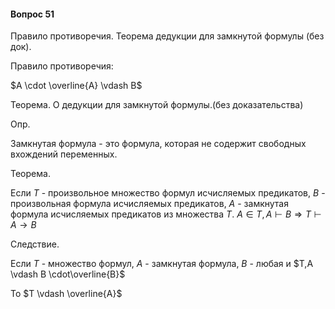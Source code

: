 #### Вопрос 51

Правило противоречия. Теорема дедукции для замкнутой формулы (без док).

Правило противоречия:

$A \cdot \overline{A} \vdash B$

Теорема. О дедукции для замкнутой формулы.(без доказательства)

Опр.

Замкнутая формула - это формула, которая не содержит свободных вхождений переменных.

Теорема.

Если $T$ - произвольное множество формул исчисляемых предикатов, $B$ - произвольная формула исчисляемых предикатов, $A$ - замкнутая формула исчисляемых предикатов из множества $T$. $A \in T, A \vdash B \Rightarrow T \vdash A \rightarrow B$

Следствие.

Если $T$ - множество формул, $A$ - замкнутая формула, $B$ - любая и $T,A \vdash B \cdot\overline{B}$

То $T \vdash \overline{A}$

 